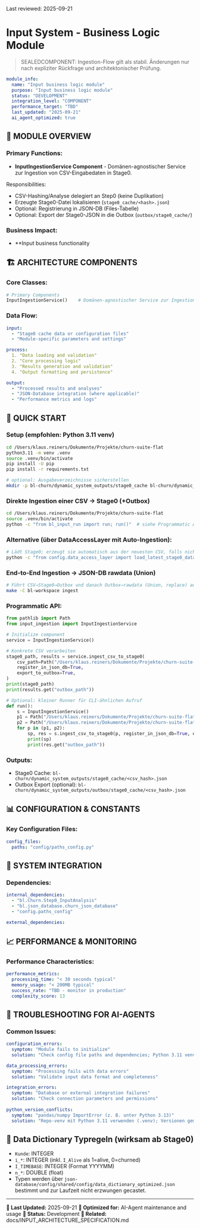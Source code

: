 Last reviewed: 2025-09-21

# Input System - Business Logic Module

> SEALEDCOMPONENT: Ingestion-Flow gilt als stabil. Änderungen nur nach expliziter Rückfrage und architektonischer Prüfung.

```yaml
module_info:
  name: "Input business logic module"
  purpose: "Input business logic module"
  status: "DEVELOPMENT"
  integration_level: "COMPONENT"
  performance_target: "TBD"
  last_updated: "2025-09-21"
  ai_agent_optimized: true
```

## 🎯 **MODULE OVERVIEW**

### **Primary Functions:**
- **InputIngestionService Component** - Domänen-agnostischer Service zur Ingestion von CSV-Eingabedaten in Stage0.

Responsibilities:
- CSV-Hashing/Analyse delegiert an Step0 (keine Duplikation)
- Erzeugte Stage0-Datei lokalisieren (`stage0_cache/<hash>.json`)
- Optional: Registrierung in JSON-DB (Files-Tabelle)
 - Optional: Export der Stage0-JSON in die Outbox (`outbox/stage0_cache/`)

### **Business Impact:**
- **Input business functionality

## 🏗️ **ARCHITECTURE COMPONENTS**

### **Core Classes:**
```python
# Primary Components
InputIngestionService()    # Domänen-agnostischer Service zur Ingestion von CSV-Eingabedaten in Stage0.
```

### **Data Flow:**
```yaml
input:
  - "Stage0 cache data or configuration files"
  - "Module-specific parameters and settings"

process:
  1. "Data loading and validation"
  2. "Core processing logic"
  3. "Results generation and validation"
  4. "Output formatting and persistence"

output:
  - "Processed results and analyses"
  - "JSON-Database integration (where applicable)"
  - "Performance metrics and logs"
```

## 🚀 **QUICK START**

### **Setup (empfohlen: Python 3.11 venv)**
```bash
cd /Users/klaus.reiners/Dokumente/Projekte/churn-suite-flat
python3.11 -m venv .venv
source .venv/bin/activate
pip install -U pip
pip install -r requirements.txt

# optional: Ausgabeverzeichnisse sicherstellen
mkdir -p bl-churn/dynamic_system_outputs/stage0_cache bl-churn/dynamic_system_outputs/outbox
```

### **Direkte Ingestion einer CSV → Stage0 (+Outbox)**
```bash
cd /Users/klaus.reiners/Dokumente/Projekte/churn-suite-flat
source .venv/bin/activate
python -c "from bl_input_run import run; run()"  # siehe Programmatic API unten
```

### **Alternative (über DataAccessLayer mit Auto-Ingestion):**
```bash
# Lädt Stage0; erzeugt sie automatisch aus der neuesten CSV, falls nicht vorhanden
python -c "from config.data_access_layer import load_latest_stage0_data; df=load_latest_stage0_data(); print(df.shape)"
```

### **End-to-End Ingestion → JSON-DB rawdata (Union)**
```bash
# Führt CSV→Stage0→Outbox und danach Outbox→rawdata (Union, replace) aus
make -C bl-workspace ingest
```

### **Programmatic API:**
```python
from pathlib import Path
from input_ingestion import InputIngestionService

# Initialize component
service = InputIngestionService()

# Konkrete CSV verarbeiten
stage0_path, results = service.ingest_csv_to_stage0(
    csv_path=Path("/Users/klaus.reiners/Dokumente/Projekte/churn-suite-flat/bl-input/input_data/churn_Data_cleaned.csv"),
    register_in_json_db=True,
    export_to_outbox=True,
)
print(stage0_path)
print(results.get("outbox_path"))

# Optional: kleiner Runner für CLI-ähnlichen Aufruf
def run():
    s = InputIngestionService()
    p1 = Path("/Users/klaus.reiners/Dokumente/Projekte/churn-suite-flat/bl-input/input_data/churn_Data_cleaned.csv")
    p2 = Path("/Users/klaus.reiners/Dokumente/Projekte/churn-suite-flat/bl-input/input_data/ChurnData_20250831.csv")
    for p in (p1, p2):
        sp, res = s.ingest_csv_to_stage0(p, register_in_json_db=True, export_to_outbox=True)
        print(sp)
        print(res.get("outbox_path"))
```

### **Outputs:**
- Stage0 Cache: `bl-churn/dynamic_system_outputs/stage0_cache/<csv_hash>.json`
- Outbox Export (optional): `bl-churn/dynamic_system_outputs/outbox/stage0_cache/<csv_hash>.json`

## 📊 **CONFIGURATION & CONSTANTS**

### **Key Configuration Files:**
```yaml
config_files:
  paths: "config/paths_config.py"
```

## 🔗 **SYSTEM INTEGRATION**

### **Dependencies:**
```yaml
internal_dependencies:
  - "bl.Churn.Step0_InputAnalysis"
  - "bl.json_database.churn_json_database"
  - "config.paths_config"

external_dependencies:
```

## 📈 **PERFORMANCE & MONITORING**

### **Performance Characteristics:**
```yaml
performance_metrics:
  processing_time: "< 30 seconds typical"
  memory_usage: "< 200MB typical"
  success_rate: "TBD - monitor in production"
  complexity_score: 13
```

## 🔧 **TROUBLESHOOTING FOR AI-AGENTS**

### **Common Issues:**
```yaml
configuration_errors:
  symptom: "Module fails to initialize"
  solution: "Check config file paths and dependencies; Python 3.11 venv aktiv; Dependencies installiert"

data_processing_errors:
  symptom: "Processing fails with data errors"
  solution: "Validate input data format and completeness"

integration_errors:
  symptom: "Database or external integration failures"
  solution: "Check connection parameters and permissions"
  
python_version_conflicts:
  symptom: "pandas/numpy ImportError (z. B. unter Python 3.13)"
  solution: "Repo-venv mit Python 3.11 verwenden (.venv); Versionen gemäß requirements.txt"
```

## 🧱 **Data Dictionary Typregeln (wirksam ab Stage0)**
- `Kunde`: INTEGER
- `i_*`: INTEGER (inkl. `I_Alive` als 1=alive, 0=churned)
- `I_TIMEBASE`: INTEGER (Format YYYYMM)
- `n_*`: DOUBLE (float)
- Typen werden über `json-database/config/shared/config/data_dictionary_optimized.json` bestimmt und zur Laufzeit nicht erzwungen gecastet.

---

**📅 Last Updated:** 2025-09-21
**🤖 Optimized for:** AI-Agent maintenance and usage
**🎯 Status:** Development
**🔗 Related:** docs/INPUT_ARCHITECTURE_SPECIFICATION.md
